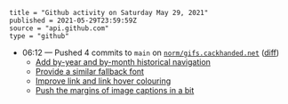 ```
title = "Github activity on Saturday May 29, 2021"
published = 2021-05-29T23:59:59Z
source = "api.github.com"
type = "github"
```

* 06:12 — Pushed 4 commits to `main` on [`norm/gifs.cackhanded.net`](https://github.com/norm/gifs.cackhanded.net) ([diff](https://github.com/norm/gifs.cackhanded.net/compare/262fb8a5a2be794748a0896512bc9a0017edfe0b..cfa6f63894d35de9083a51cb3fbc56218d1217a2))
  * [Add by-year and by-month historical navigation](https://github.com/norm/gifs.cackhanded.net/commit/b865582097337ee375ac248d6b927bc70637b91b)
  * [Provide a similar fallback font](https://github.com/norm/gifs.cackhanded.net/commit/5254ab1558aac44a8e50a7fa9d027551dc6c7a31)
  * [Improve link and link hover colouring](https://github.com/norm/gifs.cackhanded.net/commit/6d171416453d63ac7eec893514818580cef30e93)
  * [Push the margins of image captions in a bit](https://github.com/norm/gifs.cackhanded.net/commit/cfa6f63894d35de9083a51cb3fbc56218d1217a2)

